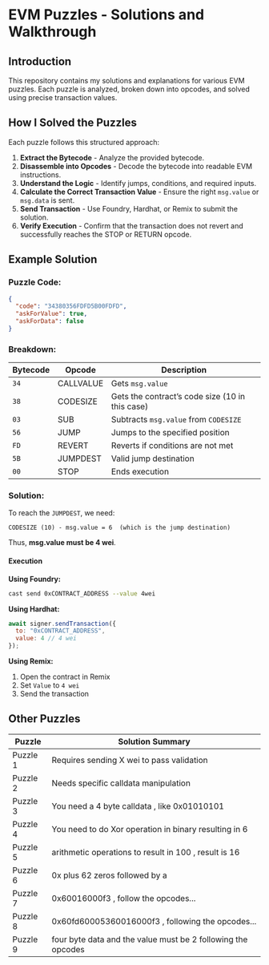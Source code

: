 # EVM Puzzles - Solutions and Walkthrough

## Introduction
This repository contains my solutions and explanations for various EVM puzzles. Each puzzle is analyzed, broken down into opcodes, and solved using precise transaction values.

## How I Solved the Puzzles
Each puzzle follows this structured approach:
1. **Extract the Bytecode** - Analyze the provided bytecode.
2. **Disassemble into Opcodes** - Decode the bytecode into readable EVM instructions.
3. **Understand the Logic** - Identify jumps, conditions, and required inputs.
4. **Calculate the Correct Transaction Value** - Ensure the right `msg.value` or `msg.data` is sent.
5. **Send Transaction** - Use Foundry, Hardhat, or Remix to submit the solution.
6. **Verify Execution** - Confirm that the transaction does not revert and successfully reaches the STOP or RETURN opcode.

## Example Solution
### Puzzle Code:
```json
{
  "code": "34380356FDFD5B00FDFD",
  "askForValue": true,
  "askForData": false
}
```

### Breakdown:
| Bytecode | Opcode      | Description |
|----------|------------|-------------|
| `34`     | CALLVALUE  | Gets `msg.value` |
| `38`     | CODESIZE   | Gets the contract’s code size (10 in this case) |
| `03`     | SUB        | Subtracts `msg.value` from `CODESIZE` |
| `56`     | JUMP       | Jumps to the specified position |
| `FD`     | REVERT     | Reverts if conditions are not met |
| `5B`     | JUMPDEST   | Valid jump destination |
| `00`     | STOP       | Ends execution |

### Solution:
To reach the `JUMPDEST`, we need:
```
CODESIZE (10) - msg.value = 6  (which is the jump destination)
```
Thus, **msg.value must be 4 wei**.

#### Execution
**Using Foundry:**
```sh
cast send 0xCONTRACT_ADDRESS --value 4wei
```

**Using Hardhat:**
```javascript
await signer.sendTransaction({
  to: "0xCONTRACT_ADDRESS",
  value: 4 // 4 wei
});
```

**Using Remix:**
1. Open the contract in Remix
2. Set `Value` to `4 wei`
3. Send the transaction

## Other Puzzles
| Puzzle | Solution Summary |
|--------|-----------------|
| Puzzle 1 | Requires sending X wei to pass validation |
| Puzzle 2 | Needs specific calldata manipulation |
| Puzzle 3 | You need a 4 byte calldata , like 0x01010101 |
| Puzzle 4 | You need to do Xor operation in binary resulting in 6|
| Puzzle 5 | arithmetic operations to result in 100 , result is 16 |
| Puzzle 6 | 0x plus 62 zeros followed by a |
| Puzzle 7 | 0x60016000f3 , follow the opcodes...|
| Puzzle 8 | 0x60fd60005360016000f3 , following the opcodes... |
| Puzzle 9 | four byte data and the value must be 2 following the opcodes |

